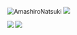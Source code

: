 ![AmashiroNatsuki](https://cdn.jsdelivr.net/gh/tsukiseele/ImageHosting/img/amsrntk3.png) ![](https://visitor-badge.laobi.icu/badge?page_id=tsukiseele.readme)
<div style="display: flex; flex-wrap: nowrap;">
  <a href="https://github.com/tsukiseele" align="right">
    <img align="left" src="https://github-readme-stats.vercel.app/api/top-langs/?username=tsukiseele&theme=vue&layout=compact&langs_count=7" />
  </a>
  <a href="https://github.com/tsukiseele" align="right"> 
    <img align="left" src="https://github-readme-stats.vercel.app/api?username=tsukiseele&theme=vue&show_icons=true" />
  </a>
</div>
